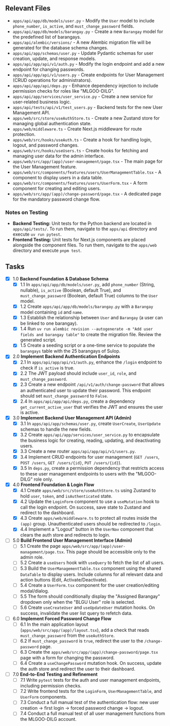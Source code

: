 ## Relevant Files

-   `apps/api/app/db/models/user.py` - Modify the `User` model to include `phone_number`, `is_active`, and `must_change_password` fields.
-   `apps/api/app/db/models/barangay.py` - Create a new `Barangay` model for the predefined list of barangays.
-   `apps/api/alembic/versions/` - A new Alembic migration file will be generated for the database schema changes.
-   `apps/api/app/schemas/user.py` - Update Pydantic schemas for user creation, update, and response models.
-   `apps/api/app/api/v1/auth.py` - Modify the login endpoint and add a new endpoint for changing passwords.
-   `apps/api/app/api/v1/users.py` - Create endpoints for User Management (CRUD operations for administrators).
-   `apps/api/app/api/deps.py` - Enhance dependency injection to include permission checks for roles like "MLGOO-DILG".
-   `apps/api/app/services/user_service.py` - Create a new service for user-related business logic.
-   `apps/api/tests/api/v1/test_users.py` - Backend tests for the new User Management API.
-   `apps/web/src/store/useAuthStore.ts` - Create a new Zustand store for managing global authentication state.
-   `apps/web/middleware.ts` - Create Next.js middleware for route protection.
-   `apps/web/src/hooks/useAuth.ts` - Create a hook for handling login, logout, and password changes.
-   `apps/web/src/hooks/useUsers.ts` - Create hooks for fetching and managing user data for the admin interface.
-   `apps/web/src/app/(app)/user-management/page.tsx` - The main page for the User Management feature.
-   `apps/web/src/components/features/users/UserManagementTable.tsx` - A component to display users in a data table.
-   `apps/web/src/components/features/users/UserForm.tsx` - A form component for creating and editing users.
-   `apps/web/src/app/(app)/change-password/page.tsx` - A dedicated page for the mandatory password change flow.

### Notes on Testing

-   **Backend Testing:** Unit tests for the Python backend are located in `apps/api/tests/`. To run them, navigate to the `apps/api` directory and execute `uv run pytest`.
-   **Frontend Testing:** Unit tests for Next.js components are placed alongside the component files. To run them, navigate to the `apps/web` directory and execute `pnpm test`.

## Tasks

-   [x] 1.0 **Backend Foundation & Database Schema**
    -   [x] 1.1 In `apps/api/app/db/models/user.py`, add `phone_number` (String, nullable), `is_active` (Boolean, default True), and `must_change_password` (Boolean, default True) columns to the `User` model.
    -   [x] 1.2 Create `apps/api/app/db/models/barangay.py` with a `Barangay` model containing `id` and `name`.
    -   [x] 1.3 Establish the relationship between `User` and `Barangay` (a user can be linked to one barangay).
    -   [x] 1.4 Run `uv run alembic revision --autogenerate -m "Add user fields and barangay table"` to create the migration file. Review the generated script.
    -   [x] 1.5 Create a seeding script or a one-time service to populate the `barangays` table with the 25 barangays of Sulop.

-   [x] 2.0 **Implement Backend Authentication Endpoints**
    -   [x] 2.1 In `apps/api/app/api/v1/auth.py`, enhance the `/login` endpoint to check if `is_active` is true.
    -   [x] 2.2 The JWT payload should include `user_id`, `role`, and `must_change_password`.
    -   [x] 2.3 Create a new endpoint `/api/v1/auth/change-password` that allows an authenticated user to update their password. This endpoint should set `must_change_password` to `False`.
    -   [x] 2.4 In `apps/api/app/api/deps.py`, create a dependency `get_current_active_user` that verifies the JWT and ensures the user is active.

-   [x] 3.0 **Implement Backend User Management API (Admin)**
    -   [x] 3.1 In `apps/api/app/schemas/user.py`, create `UserCreate`, `UserUpdate` schemas to handle the new fields.
    -   [x] 3.2 Create `apps/api/app/services/user_service.py` to encapsulate the business logic for creating, reading, updating, and deactivating users.
    -   [x] 3.3 Create a new router `apps/api/app/api/v1/users.py`.
    -   [x] 3.4 Implement CRUD endpoints for user management (`GET /users`, `POST /users`, `GET /users/{id}`, `PUT /users/{id}`).
    -   [x] 3.5 In `deps.py`, create a permission dependency that restricts access to these user management endpoints to users with the "MLGOO-DILG" role only.

-   [x] 4.0 **Frontend Foundation & Login Flow**
    -   [x] 4.1 Create `apps/web/src/store/useAuthStore.ts` using Zustand to hold `user`, `token`, and `isAuthenticated` state.
    -   [x] 4.2 Update the `LoginForm` component to use a `useMutation` hook to call the login endpoint. On success, save state to Zustand and redirect to the dashboard.
    -   [x] 4.3 Create `apps/web/middleware.ts` to protect all routes inside the `(app)` group. Unauthenticated users should be redirected to `/login`.
    -   [x] 4.4 Implement a "Logout" button in the `UserNav` component that clears the auth store and redirects to login.

-   [ ] 5.0 **Build Frontend User Management Interface (Admin)**
    -   [ ] 5.1 Create the page `apps/web/src/app/(app)/user-management/page.tsx`. This page should be accessible only to the admin role.
    -   [ ] 5.2 Create a `useUsers` hook with `useQuery` to fetch the list of all users.
    -   [ ] 5.3 Build the `UserManagementTable.tsx` component using the shared `DataTable` to display users. Include columns for all relevant data and action buttons (Edit, Activate/Deactivate).
    -   [ ] 5.4 Create a `UserForm.tsx` component for the user creation/editing modal/dialog.
    -   [ ] 5.5 The form should conditionally display the "Assigned Barangay" dropdown only when the "BLGU User" role is selected.
    -   [ ] 5.6 Create `useCreateUser` and `useUpdateUser` mutation hooks. On success, invalidate the user list query to refetch data.

-   [ ] 6.0 **Implement Forced Password Change Flow**
    -   [ ] 6.1 In the main application layout (`apps/web/src/app/(app)/layout.tsx`), add a check that reads `must_change_password` from the `useAuthStore`.
    -   [ ] 6.2 If `must_change_password` is `true`, redirect the user to the `/change-password` page.
    -   [ ] 6.3 Create the `apps/web/src/app/(app)/change-password/page.tsx` page with a form for changing the password.
    -   [ ] 6.4 Create a `useChangePassword` mutation hook. On success, update the auth store and redirect the user to their dashboard.

-   [ ] 7.0 **End-to-End Testing and Refinement**
    -   [ ] 7.1 Write `pytest` tests for the auth and user management endpoints, including permission checks.
    -   [ ] 7.2 Write frontend tests for the `LoginForm`, `UserManagementTable`, and `UserForm` components.
    -   [ ] 7.3 Conduct a full manual test of the authentication flow: new user creation -> first login -> forced password change -> logout.
    -   [ ] 7.4 Conduct a full manual test of all user management functions from the MLGOO-DILG account.
